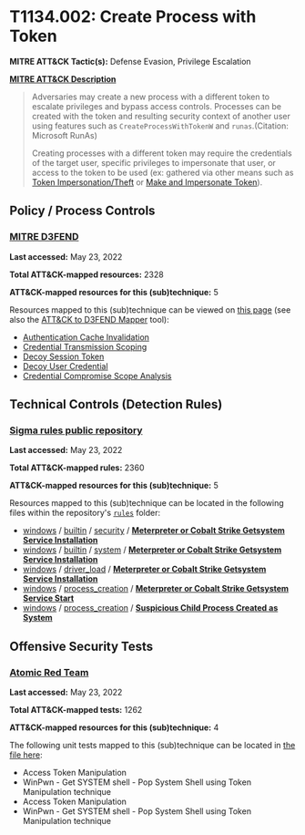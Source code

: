 # T1134.002: Create Process with Token
**MITRE ATT&CK Tactic(s):** Defense Evasion, Privilege Escalation

**[MITRE ATT&CK Description](https://attack.mitre.org/techniques/T1134/002)**
<blockquote>Adversaries may create a new process with a different token to escalate privileges and bypass access controls. Processes can be created with the token and resulting security context of another user using features such as <code>CreateProcessWithTokenW</code> and <code>runas</code>.(Citation: Microsoft RunAs)

Creating processes with a different token may require the credentials of the target user, specific privileges to impersonate that user, or access to the token to be used (ex: gathered via other means such as [Token Impersonation/Theft](https://attack.mitre.org/techniques/T1134/001) or [Make and Impersonate Token](https://attack.mitre.org/techniques/T1134/003)).</blockquote>

## Policy / Process Controls
### [MITRE D3FEND](https://d3fend.mitre.org/)
**Last accessed:** May 23, 2022

**Total ATT&CK-mapped resources:** 2328

**ATT&CK-mapped resources for this (sub)technique:** 5

Resources mapped to this (sub)technique can be viewed on [this page](https://d3fend.mitre.org/) (see also the [ATT&CK to D3FEND Mapper](https://d3fend.mitre.org/tools/attack-mapper) tool):

* [Authentication Cache Invalidation](https://d3fend.mitre.org/technique/d3f:AuthenticationCacheInvalidation)
* [Credential Transmission Scoping](https://d3fend.mitre.org/technique/d3f:CredentialTransmissionScoping)
* [Decoy Session Token](https://d3fend.mitre.org/technique/d3f:DecoySessionToken)
* [Decoy User Credential](https://d3fend.mitre.org/technique/d3f:DecoyUserCredential)
* [Credential Compromise Scope Analysis](https://d3fend.mitre.org/technique/d3f:CredentialCompromiseScopeAnalysis)

## Technical Controls (Detection Rules)
### [Sigma rules public repository](https://github.com/SigmaHQ/sigma)
**Last accessed:** May 23, 2022

**Total ATT&CK-mapped rules:** 2360

**ATT&CK-mapped resources for this (sub)technique:** 5

Resources mapped to this (sub)technique can be located in the following files within the repository's <code>[rules](https://github.com/SigmaHQ/sigma/tree/master/rules)</code> folder:

* [windows](https://github.com/SigmaHQ/sigma/tree/master/rules/windows/) / [builtin](https://github.com/SigmaHQ/sigma/tree/master/rules/windows/builtin/) / [security](https://github.com/SigmaHQ/sigma/tree/master/rules/windows/builtin/security/) / **[Meterpreter or Cobalt Strike Getsystem Service Installation](https://github.com/SigmaHQ/sigma/blob/master/rules/windows/builtin/security/win_security_meterpreter_or_cobaltstrike_getsystem_service_install.yml)**
* [windows](https://github.com/SigmaHQ/sigma/tree/master/rules/windows/) / [builtin](https://github.com/SigmaHQ/sigma/tree/master/rules/windows/builtin/) / [system](https://github.com/SigmaHQ/sigma/tree/master/rules/windows/builtin/system/) / **[Meterpreter or Cobalt Strike Getsystem Service Installation](https://github.com/SigmaHQ/sigma/blob/master/rules/windows/builtin/system/win_meterpreter_or_cobaltstrike_getsystem_service_installation.yml)**
* [windows](https://github.com/SigmaHQ/sigma/tree/master/rules/windows/) / [driver_load](https://github.com/SigmaHQ/sigma/tree/master/rules/windows/driver_load/) / **[Meterpreter or Cobalt Strike Getsystem Service Installation](https://github.com/SigmaHQ/sigma/blob/master/rules/windows/driver_load/driver_load_meterpreter_or_cobaltstrike_getsystem_service_installation.yml)**
* [windows](https://github.com/SigmaHQ/sigma/tree/master/rules/windows/) / [process_creation](https://github.com/SigmaHQ/sigma/tree/master/rules/windows/process_creation/) / **[Meterpreter or Cobalt Strike Getsystem Service Start](https://github.com/SigmaHQ/sigma/blob/master/rules/windows/process_creation/proc_creation_win_meterpreter_or_cobaltstrike_getsystem_service_start.yml)**
* [windows](https://github.com/SigmaHQ/sigma/tree/master/rules/windows/) / [process_creation](https://github.com/SigmaHQ/sigma/tree/master/rules/windows/process_creation/) / **[Suspicious Child Process Created as System](https://github.com/SigmaHQ/sigma/blob/master/rules/windows/process_creation/proc_creation_win_susp_child_process_as_system_.yml)**


## Offensive Security Tests
### [Atomic Red Team](https://github.com/redcanaryco/atomic-red-team)
**Last accessed:** May 23, 2022

**Total ATT&CK-mapped tests:** 1262

**ATT&CK-mapped resources for this (sub)technique:** 4

The following unit tests mapped to this (sub)technique can be located in [the file here](https://github.com/redcanaryco/atomic-red-team/tree/master/atomics/T1134.002/T1134.002.yaml):

* Access Token Manipulation
* WinPwn - Get SYSTEM shell - Pop System Shell using Token Manipulation technique
* Access Token Manipulation
* WinPwn - Get SYSTEM shell - Pop System Shell using Token Manipulation technique

